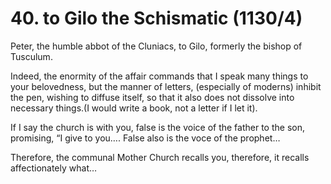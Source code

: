 # 40. to Gilo the Schismatic \(1130/4\)

Peter, the humble abbot of the Cluniacs, to Gilo, formerly the bishop of Tusculum.

Indeed, the enormity of the affair commands that I speak many things to your belovedness, but the manner of letters, \(especially of moderns\) inhibit the pen, wishing to diffuse itself, so that it also does not dissolve into necessary things.\(I would write a book, not a letter if I let it\).

If I say the church is with you, false is the voice of the father to the son, promising, “I give to you…. False also is the voce of the prophet…

Therefore, the communal Mother Church recalls you, therefore, it recalls affectionately what…

